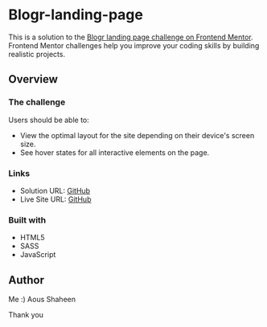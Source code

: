 # Blogr-landing-page

This is a solution to the [Blogr landing page challenge on Frontend Mentor](https://www.frontendmentor.io/challenges/blogr-landing-page-EX2RLAApP). Frontend Mentor challenges help you improve your coding skills by building realistic projects.

## Overview

### The challenge

Users should be able to:

- View the optimal layout for the site depending on their device's screen size.
- See hover states for all interactive elements on the page.

### Links

- Solution URL: [GitHub](https://github.com/Shaheen121/Blogr-landing-page.git)
- Live Site URL: [GitHub](#)

### Built with

- HTML5
- SASS
- JavaScript

## Author
 Me :)
 Aous Shaheen

Thank you